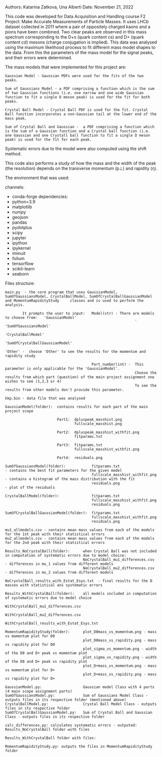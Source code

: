 
Authors: Katarina Zatkova, Una Alberti
Date: November 21, 2022

This code was developed for Data Acquisition and Handling course F2 Project: Make Accurate Measurements of Particle Masses. It uses LHCb dataset collected in 2011 where a pair of oppositely charged kaons and a pions have been combined. Two clear peaks are observed in this mass spectrum corresponding to the D+s (quark content cs) and D+ (quark content cd) mesons (charge conjugation is implied). This data was analysed using the maximum likelihood process to fit different mass model shapes to the data. From this the parameters of the mass model for the signal peaks, and their errors were determined.

The mass models that were implemented for this project are:

    Gaussian Model - Gaussian PDFs were used for the fits of the two peaks.

    Sum of Gaussians Model - a PDF comprising a function which is the sum of two Gaussian functions (i.e. one narrow and one wide Gaussian function to fit a single D meson peak) is used for the fit for both peaks.

    Crystal Ball Model - Crystal Ball PDF is used for the fit. Crystal Ball function incorporates a non-Gaussian tail at the lower end of the mass peak.
    
    Sum of Crystal Ball and Gaussian -  a PDF comprising a function which is the sum of a Gaussian function and a Crystal ball function (i.e. one Gaussian and one Crystall ball function to fit a single D meson peak) is used for the fit for each peak.

Systematic errors due to the model were also computed using the shift method.

This code also performs a study of how the mass and the width of the peak (the resolution) depends on the transverse momentum (p⊥) and rapidity (η).

The environment that was used:

channels:
  - conda-forge
dependencies:
  - python=3.9
  - matplotlib
  - numpy
  - geojson
  - pandas
  - pydotplus
  - scipy
  - jupyter
  - ipython
  - ipykernel
  - iminuit
  - folium
  - tensorflow
  - scikit-learn
  - seaborn



Files structure:

    main.py  - the core program that uses GaussianModel, SumOfGaussiansModel, CrystalBallModel, SumOfCrystalBallGaussianModel and MomentumRapidityStudy     classes and is used to perform the analysis.

            It prompts the user to input:   Model(str) - There are models to choose from:   'GaussianModel'
                                                                `                           'SumOfGaussiansModel' 
                                                                                            'CrystalBallModel' 
                                                                                            'SumOfCrystalBallGaussianModel' 
                                                                                            'Other' -  choose 'Other' to see the results for the momentum and rapidity study
                                            
                                            Part_number(int) -  This parameter is only applicable for the 'GaussianModel'.
                                                                Choose the results from which part (question) of the main project assignment one wishes to see (1,2,3 or 4)
                                                                To see the results from other models don't provide this parameter.

    kkp.bin - data file that was analysed
    
    GaussianModel(folder):  contains results for each part of the main project scope

                            Part1:  dpluspeak_masshist.png
                                    fullscale_masshist.png

                            Part2:  dpluspeak_masshist_withfit.png
                                    fitparams.txt
                            
                            Part3:  fitparams.txt
                                    fullscale_masshist_withfit.png
                            
                            Part4:  residuals.png

    SumOfGaussiansModel(folder):            fitparams.txt                   - contains the best fit parameters for the given model
                                            fullscale_masshist_withfit.png  - contains a histogram of the mass distribution with the fit
                                            residuals.png                   - plot of the residuals
    
    CrystalBallModel(folder):               fitparams.txt   
                                            fullscale_masshist_withfit.png
                                            residuals.png
    
    SumOfCrystalBallGaussianModel(folder):  fitparams.txt
                                            fullscale_masshist_withfit.png
                                            residuals.png

    mu1_allmodels.csv - contains mean mass values from each of the models for the 1st peak with their statistical errors
    mu2_allmodels.csv - contains mean mass values from each of the models for the 2nd peak with their statistical errors

    Results_NoCrystalBall(folder):      when Crystal Ball was not included in computation of systematic errors due to model choice:
                                        NoCrystalBall_mu1_differences.csv - differences in mu_1 values from different models
                                        NoCrystalBall_mu2_differences.csv - differences in mu_2 values from different models
                                        NoCrystalBall_results_with_Estat_Esys.txt  - final results for the D masses with statistical ans systematic errors

    Results_WithCrystalBall(folder):    all models included in computation of systematic errors due to model choice
                                        WithCrystalBall_mu1_differences.csv
                                        WithCrystalBall_mu2_differences.csv
                                        WithCrystalBall_results_with_Estat_Esys.txt
    
    MomentumRapidityStudy(folder):      plot_D0mass_vs_momentum.png - mass vs momentum plot for D0
                                        plot_D0mass_vs_rapidity.png - mass vs rapidity plot for D0
                                        plot_sigma_vs_momentum.png - width of the D0 and D+ peak vs momentum plot
                                        plot_sigma_vs_rapidity.png - width of the D0 and D+ peak vs rapidity plot
                                        plot_D+mass_vs_momentum.png - mass vs momentum plot for D+
                                        plot_D+mass_vs_rapidity.png - mass vs rapidity plot for D+

    GaussianModel.py:                   Gaussian model Class with 4 parts (4 main scope assignment parts)
    SumOfGaussiansModel.py:             Sum of Gaussians Model Class - outputs files in its respective folder (mentioned above)
    CrystalBallModel.py:                Crystal Ball Model Class - outputs files in its respective folder
    SumOfCrystalBallGaussianModel.py:   Sum of Crystal Ball and Gaussian Class - outputs files in its respective folder

    calc_differences.py: calculates systematic errors - outputed:  Results_NoCrystalBall folder with files
                                                                    Results_WithCrystalBall folder with files:
                                                                 
    MomentumRapidityStudy.py: outputs the files in MomentumRapidityStudy folder